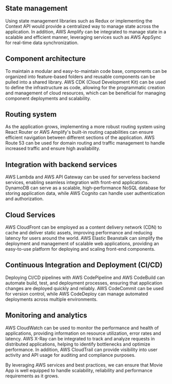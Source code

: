 ## State management
Using state management libraries such as Redux or implementing the Context API would provide a centralized way to manage state across the application. In addition, AWS Amplify can be integrated to manage state in a scalable and efficient manner, leveraging services such as AWS AppSync for real-time data synchronization.

## Component architecture
To maintain a modular and easy-to-maintain code base, components can be organized into feature-based folders and reusable components can be pulled into a shared library. AWS CDK (Cloud Development Kit) can be used to define the infrastructure as code, allowing for the programmatic creation and management of cloud resources, which can be beneficial for managing component deployments and scalability.

## Routing system
As the application grows, implementing a more robust routing system using React Router or AWS Amplify's built-in routing capabilities can ensure efficient navigation between different sections of the application. AWS Route 53 can be used for domain routing and traffic management to handle increased traffic and ensure high availability.

## Integration with backend services
AWS Lambda and AWS API Gateway can be used for serverless backend services, enabling seamless integration with front-end applications. DynamoDB can serve as a scalable, high-performance NoSQL database for storing application data, while AWS Cognito can handle user authentication and authorization.

## Cloud Services
AWS CloudFront can be employed as a content delivery network (CDN) to cache and deliver static assets, improving performance and reducing latency for users around the world. AWS Elastic Beanstalk can simplify the deployment and management of scalable web applications, providing an easy-to-use platform for deploying and scaling front-end components.

## Continuous Integration and Deployment (CI/CD)
Deploying CI/CD pipelines with AWS CodePipeline and AWS CodeBuild can automate build, test, and deployment processes, ensuring that application changes are deployed quickly and reliably. AWS CodeCommit can be used for version control, while AWS CodeDeploy can manage automated deployments across multiple environments.

## Monitoring and analytics
AWS CloudWatch can be used to monitor the performance and health of applications, providing information on resource utilization, error rates and latency. AWS X-Ray can be integrated to track and analyze requests in distributed applications, helping to identify bottlenecks and optimize performance. In addition, AWS CloudTrail can provide visibility into user activity and API usage for auditing and compliance purposes.

By leveraging AWS services and best practices, we can ensure that Movie App is well equipped to handle scalability, reliability and performance requirements as it grows.